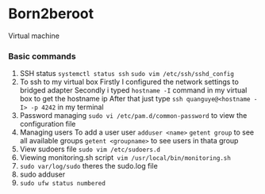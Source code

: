 # Born2beroot
Virtual machine 
### Basic commands
1. SSH status
`systemctl status ssh`
`sudo vim /etc/ssh/sshd_config`
3. To ssh to my virtual box
Firstly I configured the network settings to bridged adapter
Secondly i typed `hostname -I` command in my virtual box to get the hostname ip
After that just type `ssh quanguye@<hostname -I> -p 4242` in my terminal
4. Password managing
`sudo vi /etc/pam.d/common-password` to view the configuration file
5. Managing users
To add a user user `adduser <name>`
`getent group` to see all available groups
`getent <groupname>` to see users in thata group
6. View sudoers file
`sudo vim /etc/sudoers.d`
7. Viewing monitoring.sh script`
vim /usr/local/bin/monitoring.sh`
8. `sudo var/log/sudo` theres the sudo.log file
9. sudo adduser <new username>
10. `sudo ufw status numbered`
